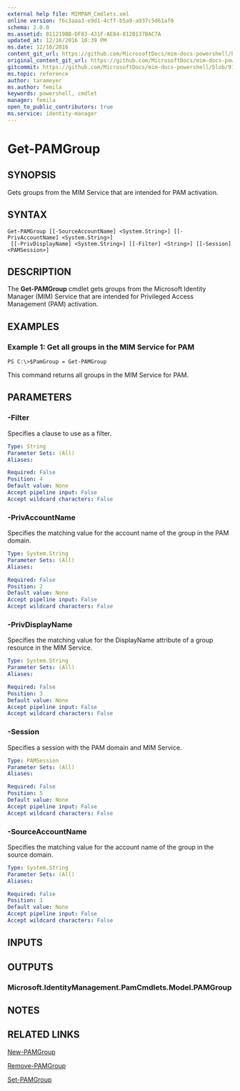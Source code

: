 ```yaml
---
external help file: MIMPAM_Cmdlets.xml
online version: f6c3aaa3-e9d1-4cff-b5a9-a937c5d61af0
schema: 2.0.0
ms.assetid: 811219BB-DF83-431F-AE84-812B137BAC7A
updated_at: 12/16/2016 10:39 PM
ms.date: 12/16/2016
content_git_url: https://github.com/MicrosoftDocs/mim-docs-powershell/blob/master/mim-cmdlets/MicrosoftIdentityManager/vlatest/Get-PAMGroup.md
original_content_git_url: https://github.com/MicrosoftDocs/mim-docs-powershell/blob/master/mim-cmdlets/MicrosoftIdentityManager/vlatest/Get-PAMGroup.md
gitcommit: https://github.com/MicrosoftDocs/mim-docs-powershell/blob/91e8680653c5bbea5afddb262c8a143482b14fd5/mim-cmdlets/MicrosoftIdentityManager/vlatest/Get-PAMGroup.md
ms.topic: reference
author: tarameyer
ms.author: femila
keywords: powershell, cmdlet
manager: femila
open_to_public_contributors: true
ms.service: identity-manager
---
```


# Get-PAMGroup

## SYNOPSIS
Gets groups from the MIM Service that are intended for PAM activation.

## SYNTAX

```
Get-PAMGroup [[-SourceAccountName] <System.String>] [[-PrivAccountName] <System.String>]
 [[-PrivDisplayName] <System.String>] [[-Filter] <String>] [[-Session] <PAMSession>]
```

## DESCRIPTION
The **Get-PAMGroup** cmdlet gets groups from the Microsoft Identity Manager (MIM) Service that are intended for Privileged Access Management (PAM) activation.

## EXAMPLES

### Example 1: Get all groups in the MIM Service for PAM
```
PS C:\>$PamGroup = Get-PAMGroup
```

This command returns all groups in the MIM Service for PAM.

## PARAMETERS

### -Filter
Specifies a clause to use as a filter.

```yaml
Type: String
Parameter Sets: (All)
Aliases: 

Required: False
Position: 4
Default value: None
Accept pipeline input: False
Accept wildcard characters: False
```

### -PrivAccountName
Specifies the matching value for the account name of the group in the PAM domain.

```yaml
Type: System.String
Parameter Sets: (All)
Aliases: 

Required: False
Position: 2
Default value: None
Accept pipeline input: False
Accept wildcard characters: False
```

### -PrivDisplayName
Specifies the matching value for the DisplayName attribute of a group resource in the MIM Service.

```yaml
Type: System.String
Parameter Sets: (All)
Aliases: 

Required: False
Position: 3
Default value: None
Accept pipeline input: False
Accept wildcard characters: False
```

### -Session
Specifies a session with the PAM domain and MIM Service.

```yaml
Type: PAMSession
Parameter Sets: (All)
Aliases: 

Required: False
Position: 5
Default value: None
Accept pipeline input: False
Accept wildcard characters: False
```

### -SourceAccountName
Specifies the matching value for the account name of the group in the source domain.

```yaml
Type: System.String
Parameter Sets: (All)
Aliases: 

Required: False
Position: 1
Default value: None
Accept pipeline input: False
Accept wildcard characters: False
```

## INPUTS

## OUTPUTS

### Microsoft.IdentityManagement.PamCmdlets.Model.PAMGroup

## NOTES

## RELATED LINKS

[New-PAMGroup](xref:MicrosoftIdentityManager/vlatest/New-PAMGroup.md)

[Remove-PAMGroup](xref:MicrosoftIdentityManager/vlatest/Remove-PAMGroup.md)

[Set-PAMGroup](xref:MicrosoftIdentityManager/vlatest/Set-PAMGroup.md)



